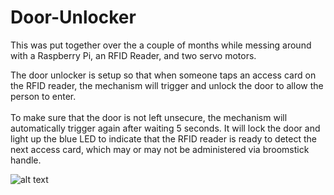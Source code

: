 # Door-Unlocker

This was put together over the a couple of months while messing around with a Raspberry Pi, an RFID Reader, and two servo motors.

The door unlocker is setup so that when someone taps an access card on the RFID reader, the mechanism will trigger and unlock the door to allow the person to enter.<br><br>
	To make sure that the door is not left unsecure, the mechanism will automatically trigger again after waiting 5 seconds. It will lock the door and light up the blue LED to indicate that the RFID reader is ready to detect the next access card, which may or may not be administered via broomstick handle.

![alt text](images-videos/good_copt2.gif "BlueLED-Unlock-Wait-Lock-BlueLED")
